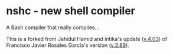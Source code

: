 # nshc - new shell compiler

A Bash compiler that really compiles...

This is a forked from Jahidul Hamid and intika's update ([v.4.03](https://github.com/neurobin/shc)) of Francisco Javier Rosales García's version ([v.3.89](https://www.datsi.fi.upm.es/~frosal)).
